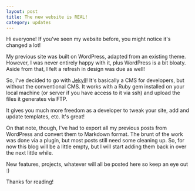 ```yaml
---
layout: post
title: The new website is REAL!
category: updates
---
```


Hi everyone! If you've seen my website before, you might notice it's changed a lot!

My previous site was built on WordPress, adapted from an existing theme. However, I was never entirely happy with it, plus WordPress is a bit bloaty. Aside from that, I felt a refresh in design was due as well!

So, I've decided to go with <a href="http://jekyllrb.com/" target="_blank">Jekyll</a>! It's basically a CMS for developers, but without the conventional CMS. It works with a Ruby gem installed on your local machine (or server if you have access to it via ssh) and upload the files it generates via FTP.

It gives you much more freedom as a developer to tweak your site, add and update templates, etc. It's great!

On that note, though, I've had to export all my previous posts from WordPress and convert them to Markdown format. The brunt of the work was done via a plugin, but most posts still need some cleaning up. So, for now this blog will be a little empty, but I will start adding them back in over the next little while.

New features, projects, whatever will all be posted here so keep an eye out :)

Thanks for reading!